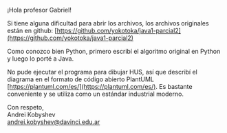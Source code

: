 ¡Hola profesor Gabriel!

Si tiene alguna dificultad para abrir los archivos, los archivos originales están en github: [https://github.com/yokotoka/java1-parcial2](https://github.com/yokotoka/java1-parcial2)

Como conozco bien Python, primero escribí el algoritmo original en Python y luego lo porté a Java.

No pude ejecutar el programa para dibujar HUS, así que describí el diagrama en el formato de código abierto PlantUML [https://plantuml.com/es/](https://plantuml.com/es/). Es bastante conveniente y se utiliza como un estándar industrial moderno.

Con respeto,  
Andrei Kobyshev  
andrei.kobyshev@davinci.edu.ar
